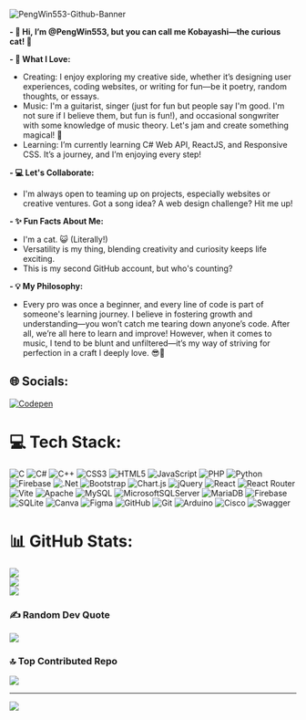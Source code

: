 ![PengWin553-Github-Banner](https://github.com/user-attachments/assets/39c5b05c-c6e2-4c98-a30e-610ca828751d)

**- 👋 Hi, I’m @PengWin553, but you can call me **Kobayashi**—the curious cat! 🐾**


**- 🎨 What I Love:**
  - Creating: I enjoy exploring my creative side, whether it’s designing user experiences, coding websites, or writing for fun—be it poetry, random thoughts, or essays.
  - Music: I'm a guitarist, singer (just for fun but people say I'm good. I'm not sure if I believe them, but fun is fun!), and occasional songwriter with some knowledge of music theory. Let's jam and create something magical! 🎸
 - Learning: I’m currently learning C# Web API, ReactJS, and Responsive CSS. It’s a journey, and I’m enjoying every step!

  
**- 💻 Let's Collaborate:**
  - I'm always open to teaming up on projects, especially websites or creative ventures. Got a song idea? A web design challenge? Hit me up!


**- ✨ Fun Facts About Me:**
  - I'm a cat. 😺 (Literally!)
  - Versatility is my thing, blending creativity and curiosity keeps life exciting.
  - This is my second GitHub account, but who's counting?
    

**- 💡 My Philosophy:**
  - Every pro was once a beginner, and every line of code is part of someone's learning journey. I believe in fostering growth and understanding—you won’t catch me tearing down anyone’s code. After all, we’re all here to learn and improve! However, when it comes to music, I tend to be blunt and unfiltered—it’s my way of striving for perfection in a craft I deeply love. 😎🎸
    
    
## 🌐 Socials:
[![Codepen](https://img.shields.io/badge/Codepen-000000?style=for-the-badge&logo=codepen&logoColor=white)](https://codepen.io/PengWin553) 

# 💻 Tech Stack:
![C](https://img.shields.io/badge/c-%2300599C.svg?style=for-the-badge&logo=c&logoColor=white) ![C#](https://img.shields.io/badge/c%23-%23239120.svg?style=for-the-badge&logo=csharp&logoColor=white) ![C++](https://img.shields.io/badge/c++-%2300599C.svg?style=for-the-badge&logo=c%2B%2B&logoColor=white) ![CSS3](https://img.shields.io/badge/css3-%231572B6.svg?style=for-the-badge&logo=css3&logoColor=white) ![HTML5](https://img.shields.io/badge/html5-%23E34F26.svg?style=for-the-badge&logo=html5&logoColor=white) ![JavaScript](https://img.shields.io/badge/javascript-%23323330.svg?style=for-the-badge&logo=javascript&logoColor=%23F7DF1E) ![PHP](https://img.shields.io/badge/php-%23777BB4.svg?style=for-the-badge&logo=php&logoColor=white) ![Python](https://img.shields.io/badge/python-3670A0?style=for-the-badge&logo=python&logoColor=ffdd54) ![Firebase](https://img.shields.io/badge/firebase-%23039BE5.svg?style=for-the-badge&logo=firebase) ![.Net](https://img.shields.io/badge/.NET-5C2D91?style=for-the-badge&logo=.net&logoColor=white) ![Bootstrap](https://img.shields.io/badge/bootstrap-%238511FA.svg?style=for-the-badge&logo=bootstrap&logoColor=white) ![Chart.js](https://img.shields.io/badge/chart.js-F5788D.svg?style=for-the-badge&logo=chart.js&logoColor=white) ![jQuery](https://img.shields.io/badge/jquery-%230769AD.svg?style=for-the-badge&logo=jquery&logoColor=white) ![React](https://img.shields.io/badge/react-%2320232a.svg?style=for-the-badge&logo=react&logoColor=%2361DAFB) ![React Router](https://img.shields.io/badge/React_Router-CA4245?style=for-the-badge&logo=react-router&logoColor=white) ![Vite](https://img.shields.io/badge/vite-%23646CFF.svg?style=for-the-badge&logo=vite&logoColor=white) ![Apache](https://img.shields.io/badge/apache-%23D42029.svg?style=for-the-badge&logo=apache&logoColor=white) ![MySQL](https://img.shields.io/badge/mysql-4479A1.svg?style=for-the-badge&logo=mysql&logoColor=white) ![MicrosoftSQLServer](https://img.shields.io/badge/Microsoft%20SQL%20Server-CC2927?style=for-the-badge&logo=microsoft%20sql%20server&logoColor=white) ![MariaDB](https://img.shields.io/badge/MariaDB-003545?style=for-the-badge&logo=mariadb&logoColor=white) ![Firebase](https://img.shields.io/badge/firebase-a08021?style=for-the-badge&logo=firebase&logoColor=ffcd34) ![SQLite](https://img.shields.io/badge/sqlite-%2307405e.svg?style=for-the-badge&logo=sqlite&logoColor=white) ![Canva](https://img.shields.io/badge/Canva-%2300C4CC.svg?style=for-the-badge&logo=Canva&logoColor=white) ![Figma](https://img.shields.io/badge/figma-%23F24E1E.svg?style=for-the-badge&logo=figma&logoColor=white) ![GitHub](https://img.shields.io/badge/github-%23121011.svg?style=for-the-badge&logo=github&logoColor=white) ![Git](https://img.shields.io/badge/git-%23F05033.svg?style=for-the-badge&logo=git&logoColor=white) ![Arduino](https://img.shields.io/badge/-Arduino-00979D?style=for-the-badge&logo=Arduino&logoColor=white) ![Cisco](https://img.shields.io/badge/cisco-%23049fd9.svg?style=for-the-badge&logo=cisco&logoColor=black) ![Swagger](https://img.shields.io/badge/-Swagger-%23Clojure?style=for-the-badge&logo=swagger&logoColor=white)
# 📊 GitHub Stats:
![](https://github-readme-stats.vercel.app/api?username=PengWin553&theme=dark&hide_border=true&include_all_commits=true&count_private=true)<br/>
![](https://github-readme-streak-stats.herokuapp.com/?user=PengWin553&theme=dark&hide_border=true)<br/>
![](https://github-readme-stats.vercel.app/api/top-langs/?username=PengWin553&theme=dark&hide_border=true&include_all_commits=true&count_private=true&layout=compact)

### ✍️ Random Dev Quote
![](https://quotes-github-readme.vercel.app/api?type=vetical&theme=radical)

### 🔝 Top Contributed Repo
![](https://github-contributor-stats.vercel.app/api?username=PengWin553&limit=5&theme=radical&combine_all_yearly_contributions=true)

---
[![](https://visitcount.itsvg.in/api?id=PengWin553&icon=0&color=0)](https://visitcount.itsvg.in)

<!-- Proudly created with GPRM ( https://gprm.itsvg.in ) -->
